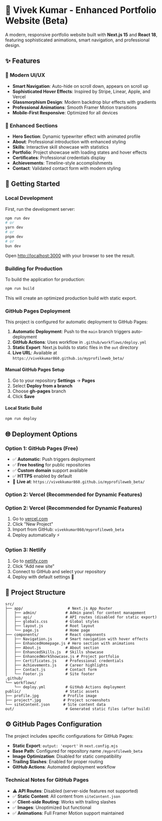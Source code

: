 # 🚀 Vivek Kumar - Enhanced Portfolio Website (Beta)

A modern, responsive portfolio website built with **Next.js 15** and **React 18**, featuring sophisticated animations, smart navigation, and professional design.

## ✨ Features

### 🎨 **Modern UI/UX**
- **Smart Navigation**: Auto-hide on scroll down, appears on scroll up
- **Sophisticated Hover Effects**: Inspired by Stripe, Linear, Apple, and Vercel
- **Glassmorphism Design**: Modern backdrop blur effects with gradients
- **Professional Animations**: Smooth Framer Motion transitions
- **Mobile-First Responsive**: Optimized for all devices

### 📱 **Enhanced Sections**
- **Hero Section**: Dynamic typewriter effect with animated profile
- **About**: Professional introduction with enhanced styling
- **Skills**: Interactive skill showcase with statistics
- **Portfolio**: Project showcase with loading states and hover effects
- **Certificates**: Professional credentials display
- **Achievements**: Timeline-style accomplishments
- **Contact**: Validated contact form with modern styling

## 🚀 **Getting Started**

### **Local Development**

First, run the development server:

```bash
npm run dev
# or
yarn dev
# or
pnpm dev
# or
bun dev
```

Open [http://localhost:3000](http://localhost:3000) with your browser to see the result.

### **Building for Production**

To build the application for production:

```bash
npm run build
```

This will create an optimized production build with static export.

### **GitHub Pages Deployment**

This project is configured for automatic deployment to GitHub Pages:

1. **Automatic Deployment**: Push to the `main` branch triggers auto-deployment
2. **GitHub Actions**: Uses workflow in `.github/workflows/deploy.yml`
3. **Static Export**: Next.js builds to static files in the `out` directory
4. **Live URL**: Available at `https://vivekkumar860.github.io/myprofileweb_beta/`

#### **Manual GitHub Pages Setup**
1. Go to your repository **Settings** → **Pages**
2. Select **Deploy from a branch**
3. Choose **gh-pages** branch
4. Click **Save**

#### **Local Static Build**
```bash
npm run deploy
```

## 🌐 **Deployment Options**

### **Option 1: GitHub Pages (Free)**
- ✅ **Automatic**: Push triggers deployment
- ✅ **Free hosting** for public repositories
- ✅ **Custom domain** support available
- ✅ **HTTPS** enabled by default
- 🔗 **Live at**: `https://vivekkumar860.github.io/myprofileweb_beta/`

### **Option 2: Vercel (Recommended for Dynamic Features)**

### **Option 2: Vercel (Recommended for Dynamic Features)**
1. Go to [vercel.com](https://vercel.com)
2. Click "New Project"
3. Import from GitHub: `vivekkumar860/myprofileweb_beta`
4. Deploy automatically ⚡

### **Option 3: Netlify**
1. Go to [netlify.com](https://netlify.com)
2. Click "Add new site"
3. Connect to GitHub and select your repository
4. Deploy with default settings 🚀

## 📁 **Project Structure**

```
src/
├── app/                    # Next.js App Router
│   ├── admin/             # Admin panel for content management
│   ├── api/               # API routes (disabled for static export)
│   ├── globals.css        # Global styles
│   ├── layout.js          # Root layout
│   └── page.js            # Home page
├── components/            # React components
│   ├── Navigation.js      # Smart navigation with hover effects
│   ├── EnhancedHomepage.js # Hero section with animations
│   ├── About.js           # About section
│   ├── EnhancedSkills.js  # Skills showcase
│   ├── EnhancedWorkShowcase.js # Project portfolio
│   ├── Certificates.js    # Professional credentials
│   ├── Achievements.js    # Career highlights
│   ├── Contact.js         # Contact form
│   └── Footer.js          # Site footer
.github/
└── workflows/
    └── deploy.yml         # GitHub Actions deployment
public/                    # Static assets
├── profile.jpg           # Profile image
├── project*.jpg          # Project screenshots
└── siteContent.json      # Site content data
out/                       # Generated static files (after build)
```

## ⚙️ **GitHub Pages Configuration**

The project includes specific configurations for GitHub Pages:

- **Static Export**: `output: 'export'` in `next.config.mjs`
- **Base Path**: Configured for repository name `/myprofileweb_beta`
- **Image Optimization**: Disabled for static compatibility
- **Trailing Slashes**: Enabled for proper routing
- **GitHub Actions**: Automated deployment workflow

### **Technical Notes for GitHub Pages**
- ⚠️ **API Routes**: Disabled (server-side features not supported)
- ✅ **Static Content**: All content from `siteContent.json`
- ✅ **Client-side Routing**: Works with trailing slashes
- ✅ **Images**: Unoptimized but functional
- ✅ **Animations**: Full Framer Motion support maintained
